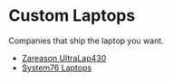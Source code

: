 # Custom Laptops

Companies that ship the laptop you want.

- [Zareason UltraLap430](https://zareason.com/shop/UltraLap-430.html)
- [System76 Laptops](https://www.system76.com/laptops/)

